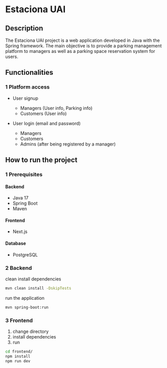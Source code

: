 # Estaciona UAI

## Description
The Estaciona UAI project is a web application developed in Java with the
Spring framework. The main objective is to provide a parking management 
platform to managers as well as a parking space reservation system for users.

## Functionalities

### 1 Platform access
- User signup
  - Managers (User info, Parking info)
  - Customers (User info)

- User login (email and password)
  - Managers
  - Customers
  - Admins (after being registered by a manager)

## How to run the project

### 1 Prerequisites
#### Backend
- Java 17
- Spring Boot
- Maven
#### Frontend
- Next.js
#### Database
- PostgreSQL

### 2 Backend
clean install dependencies
```bash
mvn clean install -DskipTests
```
run the application
```bash
mvn spring-boot:run
```

### 3 Frontend

1. change directory
2. install dependencies
3.  run

```sh
cd frontend/
npm install
npm run dev
```